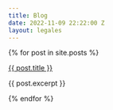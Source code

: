 ```yaml
---
title: Blog
date: 2022-11-09 22:22:00 Z
layout: legales
---
```


<section>

<div class="blog">
  {% for post in site.posts %}
    <div class="blogSingle">
        <img src="{{post.hero.image}}" alt="">
        <p class="blogTitle"><a href="{{ post.url }}">{{ post.title }}</a></p>
        <p>{{ post.excerpt }}</p>
    </div>
  {% endfor %}
</div>

</section>